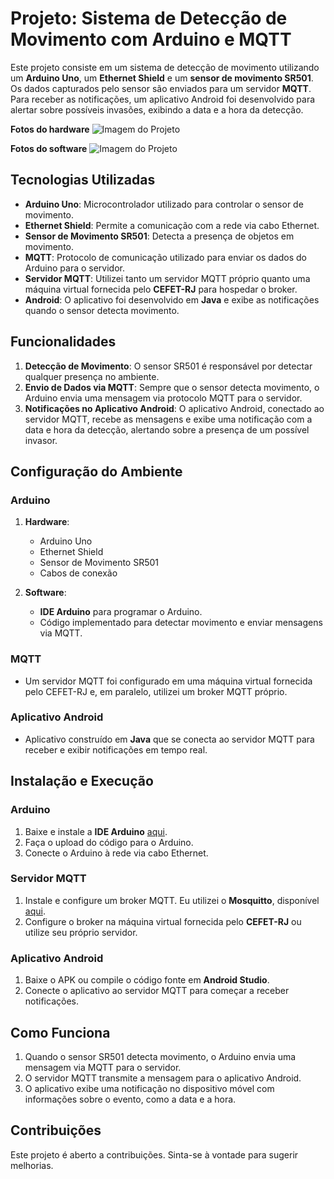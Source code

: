 # Projeto: Sistema de Detecção de Movimento com Arduino e MQTT

Este projeto consiste em um sistema de detecção de movimento utilizando um **Arduino Uno**, um **Ethernet Shield** e um **sensor de movimento SR501**. Os dados capturados pelo sensor são enviados para um servidor **MQTT**. Para receber as notificações, um aplicativo Android foi desenvolvido para alertar sobre possíveis invasões, exibindo a data e a hora da detecção.

**Fotos do hardware**
![Imagem do Projeto](./project/img/hardware.jpeg)

**Fotos do software**
![Imagem do Projeto](./project/img/software.jpeg)

## Tecnologias Utilizadas
- **Arduino Uno**: Microcontrolador utilizado para controlar o sensor de movimento.
- **Ethernet Shield**: Permite a comunicação com a rede via cabo Ethernet.
- **Sensor de Movimento SR501**: Detecta a presença de objetos em movimento.
- **MQTT**: Protocolo de comunicação utilizado para enviar os dados do Arduino para o servidor.
- **Servidor MQTT**: Utilizei tanto um servidor MQTT próprio quanto uma máquina virtual fornecida pelo **CEFET-RJ** para hospedar o broker.
- **Android**: O aplicativo foi desenvolvido em **Java** e exibe as notificações quando o sensor detecta movimento.

## Funcionalidades
1. **Detecção de Movimento**: O sensor SR501 é responsável por detectar qualquer presença no ambiente.
2. **Envio de Dados via MQTT**: Sempre que o sensor detecta movimento, o Arduino envia uma mensagem via protocolo MQTT para o servidor.
3. **Notificações no Aplicativo Android**: O aplicativo Android, conectado ao servidor MQTT, recebe as mensagens e exibe uma notificação com a data e hora da detecção, alertando sobre a presença de um possível invasor.

## Configuração do Ambiente

### Arduino
1. **Hardware**:
   - Arduino Uno
   - Ethernet Shield
   - Sensor de Movimento SR501
   - Cabos de conexão

2. **Software**:
   - **IDE Arduino** para programar o Arduino.
   - Código implementado para detectar movimento e enviar mensagens via MQTT.

### MQTT
- Um servidor MQTT foi configurado em uma máquina virtual fornecida pelo CEFET-RJ e, em paralelo, utilizei um broker MQTT próprio.

### Aplicativo Android
- Aplicativo construído em **Java** que se conecta ao servidor MQTT para receber e exibir notificações em tempo real.

## Instalação e Execução

### Arduino
1. Baixe e instale a **IDE Arduino** [aqui](https://www.arduino.cc/en/software).
2. Faça o upload do código para o Arduino.
3. Conecte o Arduino à rede via cabo Ethernet.

### Servidor MQTT
1. Instale e configure um broker MQTT. Eu utilizei o **Mosquitto**, disponível [aqui](https://mosquitto.org/download/).
2. Configure o broker na máquina virtual fornecida pelo **CEFET-RJ** ou utilize seu próprio servidor.

### Aplicativo Android
1. Baixe o APK ou compile o código fonte em **Android Studio**.
2. Conecte o aplicativo ao servidor MQTT para começar a receber notificações.

## Como Funciona
1. Quando o sensor SR501 detecta movimento, o Arduino envia uma mensagem via MQTT para o servidor.
2. O servidor MQTT transmite a mensagem para o aplicativo Android.
3. O aplicativo exibe uma notificação no dispositivo móvel com informações sobre o evento, como a data e a hora.

## Contribuições
Este projeto é aberto a contribuições. Sinta-se à vontade para sugerir melhorias.


